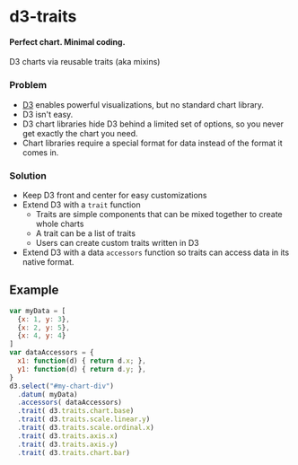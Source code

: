 # d3-traits

#### Perfect chart. Minimal coding.

D3 charts via reusable traits (aka mixins)

### Problem

* [D3][d3] enables powerful visualizations, but no standard chart library.
* D3 isn't easy.
* D3 chart libraries hide D3 behind a limited set of options, so you never get exactly the chart you need.
* Chart libraries require a special format for data instead of the format it comes in.

### Solution

* Keep D3 front and center for easy customizations
* Extend D3 with a `trait` function
  * Traits are simple components that can be mixed together to create whole charts
  * A trait can be a list of traits
  * Users can create custom traits written in D3
* Extend D3 with a data `accessors` function so traits can access data in its native format.

## Example

```javascript
var myData = [
  {x: 1, y: 3},
  {x: 2, y: 5},
  {x: 4, y: 4}
]
var dataAccessors = {
  x1: function(d) { return d.x; },
  y1: function(d) { return d.y; },
}
d3.select("#my-chart-div")
  .datum( myData)
  .accessors( dataAccessors)
  .trait( d3.traits.chart.base)
  .trait( d3.traits.scale.linear.y)
  .trait( d3.traits.scale.ordinal.x)
  .trait( d3.traits.axis.x)
  .trait( d3.traits.axis.y)
  .trait( d3.traits.chart.bar)
```

[d3]: http://d3js.org/
[scala]: http://scala-lang.org/
